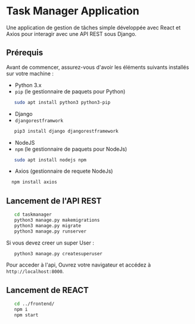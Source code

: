 # Task Manager Application

Une application de gestion de tâches simple développée avec React et Axios pour interagir avec une API REST sous Django.

## Prérequis

Avant de commencer, assurez-vous d'avoir les éléments suivants installés sur votre machine :

- Python 3.x
- `pip` (le gestionnaire de paquets pour Python)
  
```bash
   sudo apt install python3 python3-pip
```

- Django
- `djangorestframwork`

```bash
   pip3 install django djangorestframework
```

- NodeJS
- `npm` (le gestionnaire de paquets pour NodeJs)

```bash
   sudo apt install nodejs npm
```

- Axios (gestionnaire de requete NodeJs)

```bash
  npm install axios
```

## Lancement de l'API REST

```bash
   cd taskmanager
   python3 manage.py makemigrations
   python3 manage.py migrate
   python3 manage.py runserver
```

Si vous devez creer un super User :

```bash
   python3 manage.py createsuperuser
```

Pour acceder à l'api, Ouvrez votre navigateur et accédez à `http://localhost:8000`.

## Lancement de REACT

```bash
   cd ../frontend/
   npm i
   npm start
```
